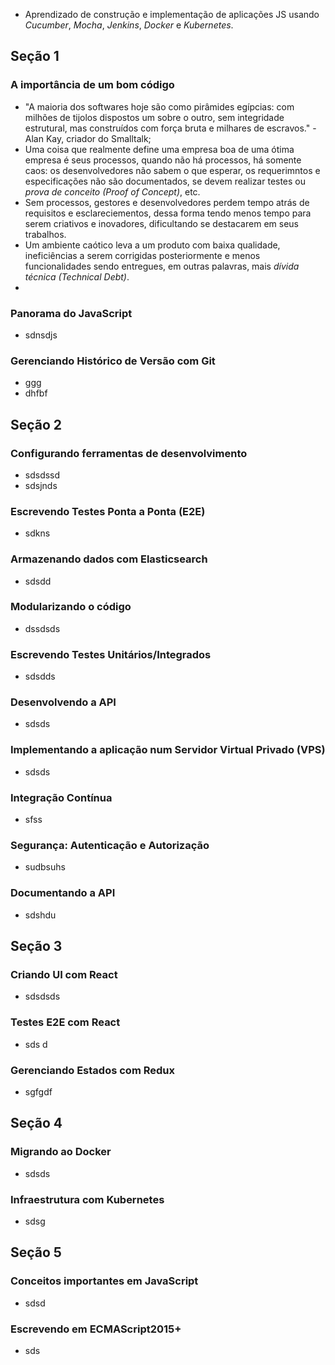- Aprendizado de construção e implementação de aplicações JS usando _Cucumber_, _Mocha_, _Jenkins_, _Docker_ e _Kubernetes_.

## Seção 1
### A importância de um bom código
- "A maioria dos softwares hoje são como pirâmides egípcias: com milhões de tijolos dispostos um sobre o outro, sem integridade estrutural, mas construídos com força bruta e milhares de escravos." - Alan Kay, criador do Smalltalk;
- Uma coisa que realmente define uma empresa boa de uma ótima empresa é seus processos, quando não há processos, há somente caos: os desenvolvedores não sabem o que esperar, os requerimntos e especificações não são documentados, se devem realizar testes ou _prova de conceito (Proof of Concept)_, etc.
- Sem processos, gestores e desenvolvedores perdem tempo atrás de requisitos e esclareciementos, dessa forma tendo menos tempo para serem criativos e inovadores, dificultando se destacarem em seus trabalhos.
- Um ambiente caótico leva a um produto com baixa qualidade, ineficiências a serem corrigidas posteriormente e menos funcionalidades sendo entregues, em outras palavras, mais _dívida técnica (Technical Debt)_.
- 

### Panorama do JavaScript
- sdnsdjs

### Gerenciando Histórico de Versão com Git
- ggg
- dhfbf

## Seção 2
### Configurando ferramentas de desenvolvimento
- sdsdssd
- sdsjnds

### Escrevendo Testes Ponta a Ponta (E2E)
- sdkns

### Armazenando dados com Elasticsearch
- sdsdd

### Modularizando o código
- dssdsds

### Escrevendo Testes Unitários/Integrados
- sdsdds

### Desenvolvendo a API
- sdsds 

### Implementando a aplicação num Servidor Virtual Privado (VPS)
- sdsds

### Integração Contínua
- sfss

### Segurança: Autenticação e Autorização
- sudbsuhs

### Documentando a API
- sdshdu

## Seção 3
### Criando UI com React
- sdsdsds

### Testes E2E com React
- sds d

### Gerenciando Estados com Redux
- sgfgdf

## Seção 4
### Migrando ao Docker
- sdsds

### Infraestrutura com Kubernetes
- sdsg

## Seção 5
### Conceitos importantes em JavaScript
- sdsd

### Escrevendo em ECMAScript2015+
- sds

